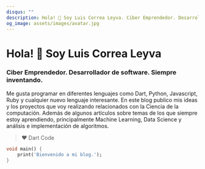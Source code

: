 ```yaml
---
disqus: ""
description: Hola! 👋 Soy Luis Correa Leyva. Ciber Emprendedor. Desarrollador de software. Siempre inventando.
og_image: assets/images/avatar.jpg
---
```


# Hola! 👋 Soy Luis Correa Leyva

### Ciber Emprendedor. Desarrollador de software. Siempre inventando.

<codersrank-summary username="correaleyval"></codersrank-summary>

Me gusta programar en diferentes lenguajes como Dart, Python, Javascript, Ruby y cualquier nuevo lenguaje interesante. En este blog publico mis ideas y los proyectos que voy realizando relacionados con la Ciencia de la computación. Además de algunos artículos sobre temas de los que siempre estoy aprendiendo, principalmente Machine Learning, Data Science y análisis e implementación de algoritmos.

> ❤️ Dart Code

```dart
void main() {
    print('Bienvenido a mi blog.');
}
```

<script src="https://unpkg.com/@codersrank/summary@0.9.9/codersrank-summary.min.js"></script>
